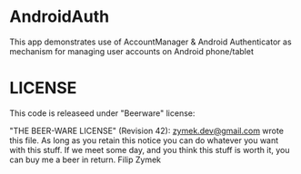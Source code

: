 # AndroidAuth

This app demonstrates use of AccountManager & Android Authenticator as mechanism for managing user accounts on Android phone/tablet


# LICENSE
This code is releaseed under "Beerware" license:

"THE BEER-WARE LICENSE" (Revision 42):
<zymek.dev@gmail.com> wrote this file.  As long as you retain this notice you
can do whatever you want with this stuff. If we meet some day, and you think
this stuff is worth it, you can buy me a beer in return.   Filip Zymek
